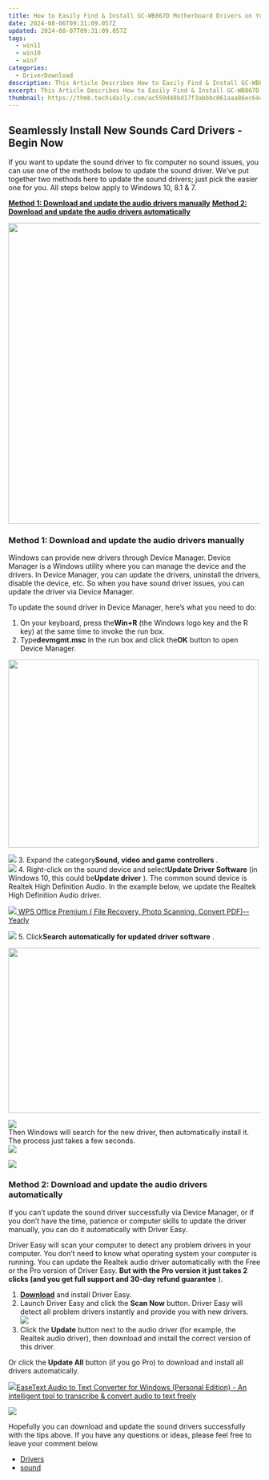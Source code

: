 ```yaml
---
title: How to Easily Find & Install GC-WB867D Motherboard Drivers on Your PC
date: 2024-08-06T09:31:09.057Z
updated: 2024-08-07T09:31:09.057Z
tags:
  - win11
  - win10
  - win7
categories:
  - DriverDownload
description: This Article Describes How to Easily Find & Install GC-WB867D Motherboard Drivers on Your PC
excerpt: This Article Describes How to Easily Find & Install GC-WB867D Motherboard Drivers on Your PC
thumbnail: https://thmb.techidaily.com/ac559d48bd17f3abbbc061aaa86ec644753f92e76f6e17526af1715e861dd9a8.jpg
---
```


## Seamlessly Install New Sounds Card Drivers - Begin Now

If you want to update the sound driver to fix computer no sound issues, you can use one of the methods below to update the sound driver. We’ve put together two methods here to update the sound drivers; just pick the easier one for you. All steps below apply to Windows 10, 8.1 & 7.

**[Method 1: Download and update the audio drivers manually](https://tools.techidaily.com/drivereasy/download/)**
**[Method 2: Download and update the audio drivers automatically](https://tools.techidaily.com/drivereasy/download/)**

<!-- affiliate ads begin -->
<a href="https://appsumo.8odi.net/c/5597632/2082535/7443" target="_top" id="2082535"><img src="//a.impactradius-go.com/display-ad/7443-2082535" border="0" alt="" width="1200" height="600"/></a><img height="0" width="0" src="https://appsumo.8odi.net/i/5597632/2082535/7443" style="position:absolute;visibility:hidden;" border="0" />
<!-- affiliate ads end -->
### Method 1: Download and update the audio drivers manually

 Windows can provide new drivers through Device Manager. Device Manager is a Windows utility where you can manage the device and the drivers. In Device Manager, you can update the drivers, uninstall the drivers, disable the device, etc. So when you have sound driver issues, you can update the driver via Device Manager.

 To update the sound driver in Device Manager, here’s what you need to do:

1. On your keyboard, press the**Win+R** (the Windows logo key and the R key) at the same time to invoke the run box.
2. Type**devmgmt.msc** in the run box and click the**OK** button to open Device Manager.  
<!-- affiliate ads begin -->
<a href="https://electronicx.pxf.io/c/5597632/1872456/14483" target="_top" id="1872456"><img src="//a.impactradius-go.com/display-ad/14483-1872456" border="0" alt="" width="500" height="375"/></a><img height="0" width="0" src="https://imp.pxf.io/i/5597632/1872456/14483" style="position:absolute;visibility:hidden;" border="0" />
<!-- affiliate ads end -->
![](https://images.drivereasy.com/wp-content/uploads/2018/09/img_5b9a29b2e1392.png)
3. Expand the category**Sound, video and game controllers** .  
![](https://images.drivereasy.com/wp-content/uploads/2018/09/img_5b9a29e4b1d05.jpg)
4. Right-click on the sound device and select**Update Driver Software** (in Windows 10, this could be**Update driver** ). The common sound device is Realtek High Definition Audio. In the example below, we update the Realtek High Definition Audio driver.  
<!-- affiliate ads begin -->
<a href="https://secure.2checkout.com/order/checkout.php?PRODS=38729081&QTY=1&AFFILIATE=108875&CART=1"><img src="https://website-prod.cache.wpscdn.com/img/wps-spreadsheet-free-excel-editor-online-offline-1x.93e269d.png" border="0">
WPS Office Premium ( File Recovery, Photo Scanning, Convert PDF)--Yearly</a>
<!-- affiliate ads end -->
![](https://images.drivereasy.com/wp-content/uploads/2018/09/img_5b9a2a26e1bb4.jpg)
5. Click**Search automatically for updated driver software** .  
<!-- affiliate ads begin -->
<a href="https://ursime.pxf.io/c/5597632/2092236/16384" target="_top" id="2092236"><img src="//a.impactradius-go.com/display-ad/16384-2092236" border="0" alt="" width="1920" height="329"/></a><img height="0" width="0" src="https://imp.pxf.io/i/5597632/2092236/16384" style="position:absolute;visibility:hidden;" border="0" />
<!-- affiliate ads end -->
![](https://images.drivereasy.com/wp-content/uploads/2018/09/img_5b9a2a8a55799.jpg)  
 Then Windows will search for the new driver, then automatically install it. The process just takes a few seconds.  
![](https://images.drivereasy.com/wp-content/uploads/2018/09/img_5b9a2a7e19276.png)

<!-- affiliate ads begin -->
<a href="https://store.massmailsoftware.com/order/checkout.php?PRODS=1095219&QTY=1&AFFILIATE=108875&CART=1"><img src="https://secure.avangate.com/images/merchant/dc87c13749315c7217cdc4ac692e704c/banera_for_partners-20_%281%29.jpg" border="0"></a>
<!-- affiliate ads end -->
### Method 2: Download and update the audio drivers automatically

 If you can’t update the sound driver successfully via Device Manager, or if you don’t have the time, patience or computer skills to update the driver manually, you can do it automatically with Driver Easy.

 Driver Easy will scan your computer to detect any problem drivers in your computer. You don’t need to know what operating system your computer is running. You can update the Realtek audio driver automatically with the Free or the Pro version of Driver Easy.   **But with the Pro version it just takes 2 clicks (and you get full support and 30-day refund guarantee** ).

1. [**Download**](https://tools.techidaily.com/drivereasy/download/) and install Driver Easy.
2. Launch Driver Easy and click the **Scan Now** button. Driver Easy will detect all problem drivers instantly and provide you with new drivers.  
![](https://images.drivereasy.com/wp-content/uploads/2018/09/img_5b9a2aaed7a8e.jpg)
3. Click the **Update** button next to the audio driver (for example, the Realtek audio driver), then download and install the correct version of this driver.  

 Or click the **Update All** button (if you go Pro) to download and install all drivers automatically.  
<!-- affiliate ads begin -->
<a href="https://secure.2checkout.com/order/checkout.php?PRODS=40203538&QTY=1&AFFILIATE=108875&CART=1"><img src="https://secure.avangate.com/images/merchant/cc4b82e826b52ec41c810301548e8f48/products/audio-to-text-transcription-software.png" border="0">EaseText Audio to Text Converter for Windows (Personal Edition) - An intelligent tool to transcribe & convert audio to text freely </a>
<!-- affiliate ads end -->
![](https://images.drivereasy.com/wp-content/uploads/2018/09/img_5b9a2ac16a0e0.jpg)

 Hopefully you can download and update the sound drivers successfully with the tips above. If you have any questions or ideas, please feel free to leave your comment below.

* [Drivers](https://tools.techidaily.com/drivereasy/download/)
* [sound](https://tools.techidaily.com/drivereasy/download/)

<ins class="adsbygoogle"
     style="display:block"
     data-ad-format="autorelaxed"
     data-ad-client="ca-pub-7571918770474297"
     data-ad-slot="1223367746"></ins>



<ins class="adsbygoogle"
     style="display:block"
     data-ad-client="ca-pub-7571918770474297"
     data-ad-slot="8358498916"
     data-ad-format="auto"
     data-full-width-responsive="true"></ins>
